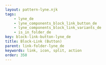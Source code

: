 ```yaml
---
layout: pattern-lyne.njk
tags: 
    - lyne_de
    - lyne_components_block_link_button_de
    - lyne_components_block_link_variants_de
    - is_in_folder_de
key: block-link-button-lyne_de
title: Block-Link (Button)
parent: link-folder-lyne_de
keywords: link, icon, split, action
order: 350
---
```

